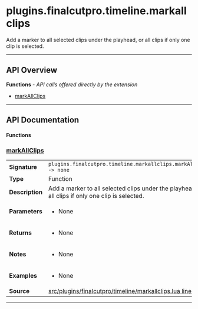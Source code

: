 # plugins.finalcutpro.timeline.markallclips

Add a marker to all selected clips under the playhead, or all clips if only one clip is selected.

---

## API Overview
**Functions** - _API calls offered directly by the extension_
 * [markAllClips](#markallclips)


---

## API Documentation

#### Functions


### [markAllClips](#markallclips)

|                                             |                                                                                     |
| --------------------------------------------|-------------------------------------------------------------------------------------|
| **Signature**                               | `plugins.finalcutpro.timeline.markallclips.markAllClips -> none`                                                                    |
| **Type**                                    | Function                                                                     |
| **Description**                             | Add a marker to all selected clips under the playhead, or all clips if only one clip is selected.                                                                     |
| **Parameters**                              | <ul><li>None</li></ul> |
| **Returns**                                 | <ul><li>None</li></ul>          |
| **Notes**                                   | <ul><li>None</li></ul> |
| **Examples**                                | <ul><li>None</li></ul> |
| **Source**                                  | [src/plugins/finalcutpro/timeline/markallclips.lua line 22](https://github.com/CommandPost/CommandPost/blob/develop/src/plugins/finalcutpro/timeline/markallclips.lua#L22) |

---

